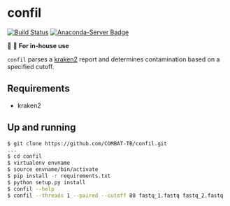 # confil

[![Build Status](https://travis-ci.org/COMBAT-TB/confil.svg?branch=master)](https://travis-ci.org/COMBAT-TB/confil)
[![Anaconda-Server Badge](https://anaconda.org/thoba/confil/badges/version.svg)](https://anaconda.org/thoba/confil)

:no_entry_sign: :construction: **For in-house use**

`confil` parses a [kraken2](https://ccb.jhu.edu/software/kraken2/) report and determines contamination based on a specified cutoff.

## Requirements

- kraken2

## Up and running

```sh
$ git clone https://github.com/COMBAT-TB/confil.git
...
$ cd confil
$ virtualenv envname
$ source envname/bin/activate
$ pip install -r requirements.txt
$ python setup.py install
$ confil --help
$ confil --threads 1 --paired --cutoff 80 fastq_1.fastq fastq_2.fastq
```
